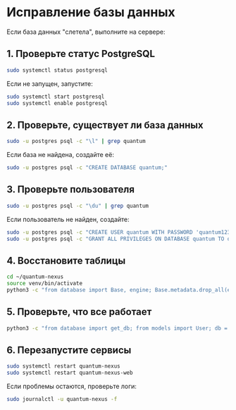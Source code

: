 # Исправление базы данных

Если база данных "слетела", выполните на сервере:

## 1. Проверьте статус PostgreSQL
```bash
sudo systemctl status postgresql
```

Если не запущен, запустите:
```bash
sudo systemctl start postgresql
sudo systemctl enable postgresql
```

## 2. Проверьте, существует ли база данных
```bash
sudo -u postgres psql -c "\l" | grep quantum
```

Если база не найдена, создайте её:
```bash
sudo -u postgres psql -c "CREATE DATABASE quantum;"
```

## 3. Проверьте пользователя
```bash
sudo -u postgres psql -c "\du" | grep quantum
```

Если пользователь не найден, создайте:
```bash
sudo -u postgres psql -c "CREATE USER quantum WITH PASSWORD 'quantum123';"
sudo -u postgres psql -c "GRANT ALL PRIVILEGES ON DATABASE quantum TO quantum;"
```

## 4. Восстановите таблицы
```bash
cd ~/quantum-nexus
source venv/bin/activate
python3 -c "from database import Base, engine; Base.metadata.drop_all(engine); Base.metadata.create_all(engine)"
```

## 5. Проверьте, что все работает
```bash
python3 -c "from database import get_db; from models import User; db = next(get_db()); print(f'Users in DB: {db.query(User).count()}')"
```

## 6. Перезапустите сервисы
```bash
sudo systemctl restart quantum-nexus
sudo systemctl restart quantum-nexus-web
```

Если проблемы остаются, проверьте логи:
```bash
sudo journalctl -u quantum-nexus -f
```






